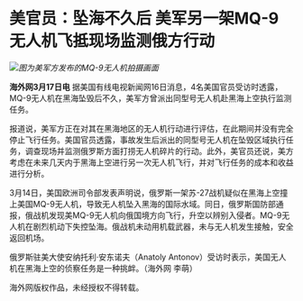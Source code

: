 # 美官员：坠海不久后 美军另一架MQ-9无人机飞抵现场监测俄方行动

![](https://inews.gtimg.com/om_bt/OpbYcAbo0FDBz7GjHrB47zrrTGb9d__NLSOcTQl7igDIwAA/1000)_图为美军方发布的MQ-9无人机拍摄画面_

**海外网3月17日电**
据美国有线电视新闻网16日消息，4名美国官员受访时透露，MQ-9无人机在黑海坠毁后不久，美军方曾派出同型号无人机赴黑海上空执行监测任务。

报道说，美军方正在对其在黑海地区的无人机行动进行评估，在此期间并没有完全停止飞行任务。美国官员透露，事故发生后派出的同型号无人机在坠毁区域执行任务，调查现场并监测俄罗斯方面打捞无人机碎片的行动。此外，美官员还说，美方考虑在未来几天内于黑海上空进行另一次无人机飞行，并对飞行任务的成本和收益进行分析。

3月14日，美国欧洲司令部发表声明说，俄罗斯一架苏-27战机疑似在黑海上空撞上美国MQ-9无人机，导致无人机坠入黑海的国际水域。同日，俄罗斯国防部通报，俄战机发现美MQ-9无人机向俄国境方向飞行，升空以辨别入侵者。MQ-9无人机在剧烈机动下失控坠海。俄战机未动用机载武器，未与无人机发生接触，安全返回机场。

俄罗斯驻美大使安纳托利·安东诺夫（Anatoly Antonov）受访时表示，美国无人机在黑海上空的侦察任务是一种挑衅。（海外网 李萌）

海外网版权作品，未经授权不得转载。

